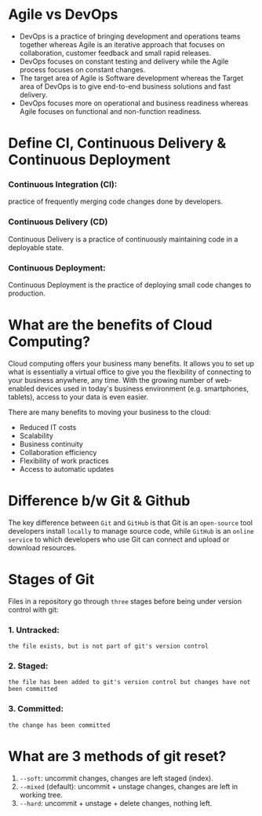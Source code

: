 # Agile vs DevOps

- DevOps is a practice of bringing development and operations teams together whereas Agile is an iterative approach that focuses on collaboration, customer feedback and small rapid releases.
- DevOps focuses on constant testing and delivery while the Agile process focuses on constant changes.
- The target area of Agile is Software development whereas the Target area of DevOps is to give end-to-end business solutions and fast delivery.
- DevOps focuses more on operational and business readiness whereas Agile focuses on functional and non-function readiness.

# Define CI, Continuous Delivery & Continuous Deployment

### Continuous Integration (CI):

practice of frequently merging code changes done by developers.

### Continuous Delivery (CD)

Continuous Delivery is a practice of continuously maintaining code in a deployable state.
 
### Continuous Deployment:

Continuous Deployment is the practice of deploying small code changes to production.

# What are the benefits of Cloud Computing?

Cloud computing offers your business many benefits. It allows you to set up what is essentially a virtual office to give you the flexibility of connecting to your business anywhere, any time. With the growing number of web-enabled devices used in today's business environment (e.g. smartphones, tablets), access to your data is even easier.

There are many benefits to moving your business to the cloud:

- Reduced IT costs
- Scalability
- Business continuity
- Collaboration efficiency
- Flexibility of work practices
- Access to automatic updates

# Difference b/w Git & Github

The key difference between `Git` and `GitHub` is that Git is an `open-source` tool developers install `locally` to manage source code, while `GitHub` is an `online service` to which developers who use Git can connect and upload or download resources.

# Stages of Git

Files in a repository go through `three` stages before being under version control with git:

### 1. Untracked:
    the file exists, but is not part of git's version control
### 2. Staged:
    the file has been added to git's version control but changes have not been committed
### 3. Committed:
    the change has been committed

# What are 3 methods of git reset?

1. `--soft`: uncommit changes, changes are left staged (index).
1. `--mixed` (default): uncommit + unstage changes, changes are left in working tree.
1. `--hard`: uncommit + unstage + delete changes, nothing left.